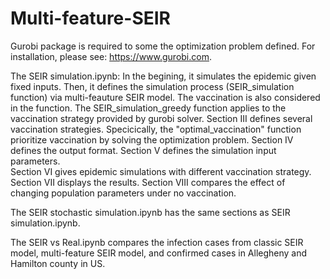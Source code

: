 # Multi-feature-SEIR

Gurobi package is required to some the optimization problem defined. For installation, please see: https://www.gurobi.com.

The SEIR simulation.ipynb:
In the begining, it simulates the epidemic given fixed inputs. 
Then, it defines the simulation process (SEIR_simulation function) via multi-feauture SEIR model. 
The vaccination is also considered in the function. 
The SEIR_simulation_greedy function applies to the vaccination strategy provided by gurobi solver. 
Section III defines several vaccination strategies. Specicically, the "optimal_vaccination" function prioritize vaccination by solving the optimization problem.
Section IV defines the output format. 
Section V defines the simulation input parameters.  
Section VI gives epidemic simulations with different vaccination strategy. 
Section VII displays the results. Section VIII compares the effect of changing population parameters under no vaccination.

The SEIR stochastic simulation.ipynb has the same sections as SEIR simulation.ipynb.

The SEIR vs Real.ipynb compares the infection cases from classic SEIR model, multi-feature SEIR model, and confirmed cases in Allegheny and Hamilton county in US.
